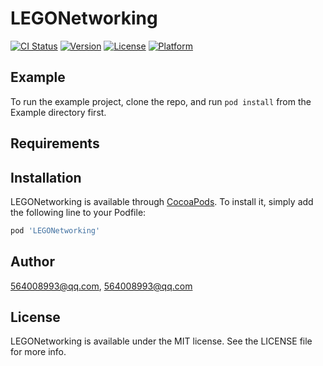 # LEGONetworking

[![CI Status](https://img.shields.io/travis/564008993@qq.com/LEGONetworking.svg?style=flat)](https://travis-ci.org/564008993@qq.com/LEGONetworking)
[![Version](https://img.shields.io/cocoapods/v/LEGONetworking.svg?style=flat)](https://cocoapods.org/pods/LEGONetworking)
[![License](https://img.shields.io/cocoapods/l/LEGONetworking.svg?style=flat)](https://cocoapods.org/pods/LEGONetworking)
[![Platform](https://img.shields.io/cocoapods/p/LEGONetworking.svg?style=flat)](https://cocoapods.org/pods/LEGONetworking)

## Example

To run the example project, clone the repo, and run `pod install` from the Example directory first.

## Requirements

## Installation

LEGONetworking is available through [CocoaPods](https://cocoapods.org). To install
it, simply add the following line to your Podfile:

```ruby
pod 'LEGONetworking'
```

## Author

564008993@qq.com, 564008993@qq.com

## License

LEGONetworking is available under the MIT license. See the LICENSE file for more info.
